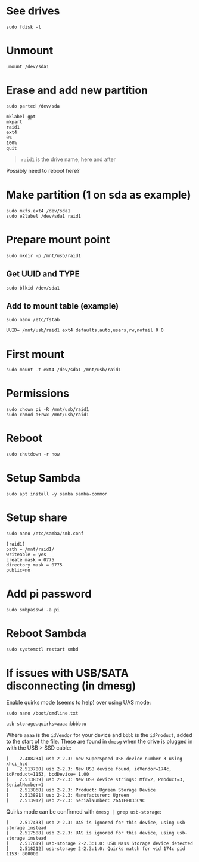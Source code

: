 # See drives
```
sudo fdisk -l
```

# Unmount
```
umount /dev/sda1
```

# Erase and add new partition
```
sudo parted /dev/sda
```
  ```
  mklabel gpt
  mkpart
  raid1
  ext4
  0%
  100%
  quit
  ```
> `raid1` is the drive name, here and after

Possibly need to reboot here?

# Make partition (1 on sda as example)
```
sudo mkfs.ext4 /dev/sda1
sudo e2label /dev/sda1 raid1
```

# Prepare mount point
```
sudo mkdir -p /mnt/usb/raid1
```

## Get UUID and TYPE
```
sudo blkid /dev/sda1
```

## Add to mount table (example)
```
sudo nano /etc/fstab
```

```
UUID= /mnt/usb/raid1 ext4 defaults,auto,users,rw,nofail 0 0
```

# First mount
```
sudo mount -t ext4 /dev/sda1 /mnt/usb/raid1
```

# Permissions

```
sudo chown pi -R /mnt/usb/raid1
sudo chmod a+rwx /mnt/usb/raid1
```

# Reboot
```
sudo shutdown -r now
```

# Setup Sambda
```
sudo apt install -y samba samba-common
```

# Setup share
```
sudo nano /etc/samba/smb.conf
```

```
[raid1]
path = /mnt/raid1/
writeable = yes
create mask = 0775
directory mask = 0775
public=no
```

# Add pi password
```
sudo smbpasswd -a pi
```

# Reboot Sambda
```
sudo systemctl restart smbd
```

# If issues with USB/SATA disconnecting (in dmesg)

Enable quirks mode (seems to help) over using UAS mode:

```
sudo nano /boot/cmdline.txt
```

```
usb-storage.quirks=aaaa:bbbb:u
```

Where `aaaa` is the `idVendor` for your device and `bbbb` is the `idProduct`, added to the start of the file. These are found in `dmesg` when the drive is plugged in with the USB > SSD cable:

```
[    2.488234] usb 2-2.3: new SuperSpeed USB device number 3 using xhci_hcd
[    2.513780] usb 2-2.3: New USB device found, idVendor=174c, idProduct=1153, bcdDevice= 1.00
[    2.513839] usb 2-2.3: New USB device strings: Mfr=2, Product=3, SerialNumber=1
[    2.513868] usb 2-2.3: Product: Ugreen Storage Device
[    2.513891] usb 2-2.3: Manufacturer: Ugreen
[    2.513912] usb 2-2.3: SerialNumber: 26A1EE833C9C
```

Quirks mode can be confirmed with `dmesg | grep usb-storage`:

```
[    2.517433] usb 2-2.3: UAS is ignored for this device, using usb-storage instead
[    2.517588] usb 2-2.3: UAS is ignored for this device, using usb-storage instead
[    2.517619] usb-storage 2-2.3:1.0: USB Mass Storage device detected
[    2.518212] usb-storage 2-2.3:1.0: Quirks match for vid 174c pid 1153: 800000
```
